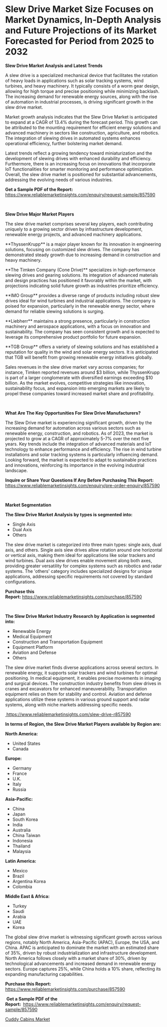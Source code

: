 <p><h1>Slew Drive Market Size Focuses on Market Dynamics, In-Depth Analysis and Future Projections of its Market Forecasted for Period from 2025 to 2032</h1></p><p><strong>Slew Drive Market Analysis and Latest Trends</strong></p>
<p><p>A slew drive is a specialized mechanical device that facilitates the rotation of heavy loads in applications such as solar tracking systems, wind turbines, and heavy machinery. It typically consists of a worm gear design, allowing for high torque and precise positioning while minimizing backlash. The increasing demand for renewable energy sources, along with the rise of automation in industrial processes, is driving significant growth in the slew drive market.</p><p>Market growth analysis indicates that the Slew Drive Market is anticipated to expand at a CAGR of 13.4% during the forecast period. This growth can be attributed to the mounting requirement for efficient energy solutions and advanced machinery in sectors like construction, agriculture, and robotics. The integration of slewing drives in automated systems enhances operational efficiency, further bolstering market demand. </p><p>Latest trends reflect a growing tendency toward miniaturization and the development of slewing drives with enhanced durability and efficiency. Furthermore, there is an increasing focus on innovations that incorporate IoT functionalities for smarter monitoring and performance optimization. Overall, the slew drive market is positioned for substantial advancements, addressing the evolving needs of various industries.</p></p>
<p><strong>Get a Sample PDF of the Report:&nbsp;</strong> <a href="https://www.reliablemarketinsights.com/enquiry/request-sample/857590?utm_campaign=3314&utm_medium=2&utm_source=Github&utm_content=ia&utm_term=09042025&utm_id=slew-drive">https://www.reliablemarketinsights.com/enquiry/request-sample/857590</a></p>
<p>&nbsp;</p>
<p><strong>Slew Drive Major Market Players</strong></p>
<p><p>The slew drive market comprises several key players, each contributing uniquely to a growing sector driven by infrastructure development, renewable energy projects, and advanced machinery applications. </p><p>**ThyssenKrupp** is a major player known for its innovation in engineering solutions, focusing on customized slew drives. The company has demonstrated steady growth due to increasing demand in construction and heavy machinery.</p><p>**The Timken Company (Cone Drive)** specializes in high-performance slewing drives and gearing solutions. Its integration of advanced materials and design practices has positioned it favorably within the market, with projections indicating solid future growth as industries prioritize efficiency.</p><p>**IMO Group** provides a diverse range of products including robust slew drives ideal for wind turbines and industrial applications. The company is poised for expansion, particularly in the renewable energy sector, where demand for reliable slewing solutions is surging.</p><p>**Liebherr** maintains a strong presence, particularly in construction machinery and aerospace applications, with a focus on innovation and sustainability. The company has seen consistent growth and is expected to leverage its comprehensive product portfolio for future expansion.</p><p>**TGB Group** offers a variety of slewing solutions and has established a reputation for quality in the wind and solar energy sectors. It is anticipated that TGB will benefit from growing renewable energy initiatives globally.</p><p>Sales revenues in the slew drive market vary across companies; for instance, Timken reported revenues around $3 billion, while ThyssenKrupp is part of a larger conglomerate with diversified earnings exceeding $10 billion. As the market evolves, competitive strategies like innovation, sustainability focus, and expansion into emerging markets are likely to propel these companies toward increased market share and profitability.</p></p>
<p>&nbsp;</p>
<p><strong>What Are The Key Opportunities For Slew Drive Manufacturers?</strong></p>
<p><p>The Slew Drive market is experiencing significant growth, driven by the increasing demand for automation across various sectors such as renewable energy, construction, and robotics. As of 2023, the market is projected to grow at a CAGR of approximately 5-7% over the next five years. Key trends include the integration of advanced materials and IoT technology to enhance performance and efficiency. The rise in wind turbine installations and solar tracking systems is particularly influencing demand. Looking forward, the market is expected to adapt to sustainable practices and innovations, reinforcing its importance in the evolving industrial landscape.</p></p>
<p><strong>Inquire or Share Your Questions If Any Before Purchasing This Report:</strong> <a href="https://www.reliablemarketinsights.com/enquiry/pre-order-enquiry/857590?utm_campaign=3314&utm_medium=2&utm_source=Github&utm_content=ia&utm_term=09042025&utm_id=slew-drive">https://www.reliablemarketinsights.com/enquiry/pre-order-enquiry/857590</a></p>
<p>&nbsp;</p>
<p><strong>Market Segmentation</strong></p>
<p><strong>The Slew Drive Market Analysis by types is segmented into:</strong></p>
<p><ul><li>Single Axis</li><li>Dual Axis</li><li>Others</li></ul></p>
<p><p>The slew drive market is categorized into three main types: single axis, dual axis, and others. Single axis slew drives allow rotation around one horizontal or vertical axis, making them ideal for applications like solar trackers and wind turbines. Dual axis slew drives enable movement along both axes, providing greater versatility for complex systems such as robotics and radar systems. The 'others' category includes specialized designs for unique applications, addressing specific requirements not covered by standard configurations.</p></p>
<p><strong>Purchase this Report:&nbsp;</strong><a href="https://www.reliablemarketinsights.com/purchase/857590?utm_campaign=3314&utm_medium=2&utm_source=Github&utm_content=ia&utm_term=09042025&utm_id=slew-drive">https://www.reliablemarketinsights.com/purchase/857590</a></p>
<p>&nbsp;</p>
<p><strong>The Slew Drive Market Industry Research by Application is segmented into:</strong></p>
<p><ul><li>Renewable Energy</li><li>Medical Equipment</li><li>Construction and Transportation Equipment</li><li>Equipment Platform</li><li>Aviation and Defense</li><li>Others</li></ul></p>
<p><p>The slew drive market finds diverse applications across several sectors. In renewable energy, it supports solar trackers and wind turbines for optimal positioning. In medical equipment, it enables precise movements in imaging and surgical devices. The construction industry benefits from slew drives in cranes and excavators for enhanced maneuverability. Transportation equipment relies on them for stability and control. Aviation and defense applications utilize these systems in various ground support and radar systems, along with niche markets addressing specific needs.</p></p>
<p><a href="https://www.reliablemarketinsights.com/slew-drive-r857590?utm_campaign=3314&utm_medium=2&utm_source=Github&utm_content=ia&utm_term=09042025&utm_id=slew-drive">&nbsp;https://www.reliablemarketinsights.com/slew-drive-r857590</a></p>
<p><strong>In terms of Region, the Slew Drive Market Players available by Region are:</strong></p>
<p>
    <p> <strong> North America: </strong>
        <ul>
            <li>United States</li>
            <li>Canada</li>
        </ul>
        </p> 
    <p> <strong> Europe: </strong>
        <ul>
            <li>Germany</li>
            <li>France</li>
            <li>U.K.</li>
            <li>Italy</li>
            <li>Russia</li>
        </ul>
        </p> 
    <p> <strong> Asia-Pacific: </strong>
        <ul>
            <li>China</li>
            <li>Japan</li>
            <li>South Korea</li>
            <li>India</li>
            <li>Australia</li>
            <li>China Taiwan</li>
            <li>Indonesia</li>
            <li>Thailand</li>
            <li>Malaysia</li>
        </ul>
        </p> 
    <p> <strong> Latin America: </strong>
        <ul>
            <li>Mexico</li>
            <li>Brazil</li>
            <li>Argentina Korea</li>
            <li>Colombia</li>
        </ul>
        </p> 
    <p> <strong> Middle East & Africa: </strong>
        <ul>
            <li>Turkey</li>
            <li>Saudi</li>
            <li>Arabia</li>
            <li>UAE</li>
            <li>Korea</li>
        </ul>
    </p>
    </p>
<p><p>The global slew drive market is witnessing significant growth across various regions, notably North America, Asia-Pacific (APAC), Europe, the USA, and China. APAC is anticipated to dominate the market with an estimated share of 35%, driven by robust industrialization and infrastructure development. North America follows closely with a market share of 30%, driven by technological advancements and increased demand in renewable energy sectors. Europe captures 25%, while China holds a 10% share, reflecting its expanding manufacturing capabilities.</p></p>
<p><strong>Purchase this Report: </strong><a href="https://www.reliablemarketinsights.com/purchase/857590?utm_campaign=3314&utm_medium=2&utm_source=Github&utm_content=ia&utm_term=09042025&utm_id=slew-drive">https://www.reliablemarketinsights.com/purchase/857590</a></p>
<p>&nbsp;<strong>Get a Sample PDF of the Report:&nbsp;&nbsp;</strong><a href="https://www.reliablemarketinsights.com/enquiry/request-sample/857590?utm_campaign=3314&utm_medium=2&utm_source=Github&utm_content=ia&utm_term=09042025&utm_id=slew-drive">https://www.reliablemarketinsights.com/enquiry/request-sample/857590</a></p>
<p><strong></strong></p>
<p><p><a href="https://github.com/kaloyhboosh/Market-Research-Report-List-1/blob/main/cuddy-cabins-market.md?utm_campaign=3314&utm_medium=2&utm_source=Github&utm_content=ia&utm_term=09042025&utm_id=slew-drive">Cuddy Cabins Market</a></p></p>